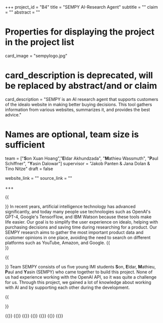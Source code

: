 +++
project_id = "B4"
title = "SEMPY AI-Research Agent"
subtitle = ""
claim = ""
abstract = ""

# Properties for displaying the project in the project list
card_image = "sempylogo.jpg"
# card_description is deprecated, will be replaced by abstract/and or claim
card_description = "SEMPY is an AI research agent that supports customers of the idealo website in making better buying decisions. This tool gathers information from various websites, summarizes it, and provides the best advice." 

# Names are optional, team size is sufficient
team = ["**S**on Xuan Hoang","**E**ldar Akhundzada", "**M**athieu Wassmuth", "**P**aul Schiffner", "**Y**asin Dalowar"]
supervisor = "Jakob Panten & Jana Dolan & Tino Nitze"
draft = false

website_link = ""
source_link = ""

+++


{{<section title="Our Goal">}}
In recent years, artificial intelligence technology has advanced significantly, and today many people use technologies such as OpenAI's GPT-4, Google's TensorFlow, and IBM Watson because these tools make life easier. Our goal is to simplify the user experience on idealo, helping with purchasing decisions and saving time during researching for a product. Our SEMPY research aims to gather the most important product data and customer opinions in one place, avoiding the need to search on different platforms such as YouTube, Amazon, and Google. 
{{</section>}}

{{<section title="The team">}}
Team SEMPY consists of us five young IMI students **S**on, **E**ldar, **M**athieu, **P**aul and **Y**asin (SEMPY) who came together to build this project. None of us had experience working with the OpenAI API, so it was quite a challenge for us. Through this project, we gained a lot of knowledge about working with AI and by supporting each other during the development.

{{</section>}} 

{{<gallery>}}
{{<team-member image="son.jpg" name="Son Xuan Hoang">}} 
{{<team-member image="eldar.jpg" name="Eldar Akhundzada">}}
{{<team-member image="mathieu.jpg" name="Mathieu Wassmuth">}}
{{<team-member image="paul.jpg" name="Paul Schiffner">}}
{{<team-member image="yasin.jpg" name="Yasin Dalowar">}}
{{</gallery>}}

